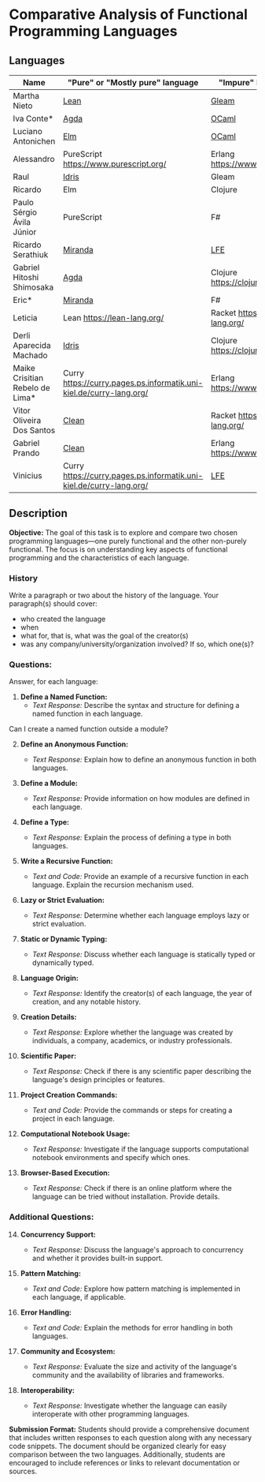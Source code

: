 # Comparative Analysis of Functional Programming Languages

## Languages


| Name               | "Pure" or "Mostly pure" language | "Impure" language                    |
|--------------------|----------------------------------|--------------------------------------|
| Martha Nieto       | [Lean](https://lean-lang.org/)                                 | [Gleam](https://gleam.run/)          |
| Iva Conte*          |  [Agda](https://github.com/agda/agda)     |            [OCaml](https://ocaml.org/)                             | 
| Luciano Antonichen | [Elm](https://elm-lang.org/)     |     [OCaml](https://ocaml.org/)                                  |
| Alessandro | PureScript https://www.purescript.org/ | Erlang https://www.erlang.org/ |
| Raul | [Idris](https://www.idris-lang.org/) | Gleam |
| Ricardo | Elm | Clojure |
| Paulo Sérgio Ávila Júnior | PureScript | F# |
| Ricardo Serathiuk | [Miranda](https://en.wikipedia.org/wiki/Miranda_(programming_language)) | [LFE](https://en.wikipedia.org/wiki/LFE_(programming_language)) |
| Gabriel Hitoshi Shimosaka | [Agda](https://github.com/agda/agda) | Clojure https://clojure.org/ |
| Eric* | [Miranda](https://en.wikipedia.org/wiki/Miranda_(programming_language))  | F# |
| Leticia	| Lean https://lean-lang.org/ | Racket https://racket-lang.org/ |
| Derli Aparecida Machado|  [Idris](https://www.idris-lang.org/)  |	Clojure https://clojure.org/ |
| Maike Crisitian Rebelo de Lima*	| Curry https://curry.pages.ps.informatik.uni-kiel.de/curry-lang.org/ | Erlang https://www.erlang.org/ |
| Vitor Oliveira Dos Santos	| [Clean](https://wiki.clean.cs.ru.nl/Clean) |  Racket https://racket-lang.org/ |
| Gabriel Prando	| [Clean](https://wiki.clean.cs.ru.nl/Clean) | Erlang https://www.erlang.org/ |
| Vinicius	| Curry https://curry.pages.ps.informatik.uni-kiel.de/curry-lang.org/ | [LFE](https://en.wikipedia.org/wiki/LFE_(programming_language)) |
 
## Description

**Objective:**
The goal of this task is to explore and compare two chosen programming languages—one purely functional and the other non-purely functional. The focus is on understanding key aspects of functional programming and the characteristics of each language.

### History

Write a paragraph or two about the history of the language.  Your paragraph(s) should cover:
- who created the language
- when
- what for, that is, what was the goal of the creator(s)
- was any company/university/organization involved? If so, which one(s)?

### Questions:

Answer, for each language:

1. **Define a Named Function:**
   - *Text Response:* Describe the syntax and structure for defining a named function in each language.


Can I create a named function outside a module?


2. **Define an Anonymous Function:**
   - *Text Response:* Explain how to define an anonymous function in both languages.

3. **Define a Module:**
   - *Text Response:* Provide information on how modules are defined in each language.

4. **Define a Type:**
   - *Text Response:* Explain the process of defining a type in both languages.

5. **Write a Recursive Function:**
   - *Text and Code:* Provide an example of a recursive function in each language. Explain the recursion mechanism used.

6. **Lazy or Strict Evaluation:**
   - *Text Response:* Determine whether each language employs lazy or strict evaluation.

7. **Static or Dynamic Typing:**
   - *Text Response:* Discuss whether each language is statically typed or dynamically typed.

8. **Language Origin:**
   - *Text Response:* Identify the creator(s) of each language, the year of creation, and any notable history.

9. **Creation Details:**
   - *Text Response:* Explore whether the language was created by individuals, a company, academics, or industry professionals.

10. **Scientific Paper:**
    - *Text Response:* Check if there is any scientific paper describing the language's design principles or features.

11. **Project Creation Commands:**
    - *Text and Code:* Provide the commands or steps for creating a project in each language.

12. **Computational Notebook Usage:**
    - *Text Response:* Investigate if the language supports computational notebook environments and specify which ones.

13. **Browser-Based Execution:**
    - *Text Response:* Check if there is an online platform where the language can be tried without installation. Provide details.

### Additional Questions:

14. **Concurrency Support:**
    - *Text Response:* Discuss the language's approach to concurrency and whether it provides built-in support.

15. **Pattern Matching:**
    - *Text and Code:* Explore how pattern matching is implemented in each language, if applicable.

16. **Error Handling:**
    - *Text and Code:* Explain the methods for error handling in both languages.

17. **Community and Ecosystem:**
    - *Text Response:* Evaluate the size and activity of the language's community and the availability of libraries and frameworks.

18. **Interoperability:**
    - *Text Response:* Investigate whether the language can easily interoperate with other programming languages.

**Submission Format:**
Students should provide a comprehensive document that includes written responses to each question along with any necessary code snippets. The document should be organized clearly for easy comparison between the two languages. Additionally, students are encouraged to include references or links to relevant documentation or sources.
